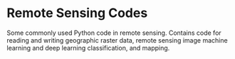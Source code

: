 # Remote Sensing Codes 

Some commonly used Python code in remote sensing. Contains code for reading and writing geographic raster data, remote sensing image machine learning and deep learning classification, and mapping.


